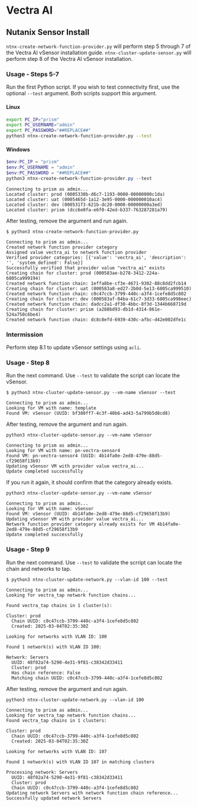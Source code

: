 # Vectra AI
## Nutanix Sensor Install

`ntnx-create-network-function-provider.py` will perform step 5 through 7 of the Vectra AI vSensor installation guide.
`ntnx-cluster-update-sensor.py` will perform step 8 of the Vectra AI vSensor installation.

### Usage - Steps 5-7
Run the first Python script. If you wish to test connectivity first, use the optional `--test` argument. Both scripts support this argument.

#### Linux
```bash
export PC_IP="prism"
export PC_USERNAME="admin"
export PC_PASSWORD="##REPLACE##"
python3 ntnx-create-network-function-provider.py --test
```

#### Windows
```powershell
$env:PC_IP = "prism"
$env:PC_USERNAME = "admin"
$env:PC_PASSWORD = "##REPLACE##"
python3 ntnx-create-network-function-provider.py --test
```

```console
Connecting to prism as admin...
Located cluster: prod (0005330b-d6c7-1193-0000-00000000c1da)
Located cluster: uat (0005465d-1a12-3e95-0000-000000010ac4)
Located cluster: dev (000531f3-621b-dc20-0000-00000000a3ed)
Located cluster: prism (dcc6e0fa-e6f0-42ed-b337-763287281a79)
```

After testing, remove the argument and run again.
```console
$ python3 ntnx-create-network-function-provider.py

Connecting to prism as admin...
Created network function provider category
Assigned value vectra_ai to network function provider
Verified provider categories: [{'value': 'vectra_ai', 'description': '', 'system_defined': False}]
Successfully verified that provider value "vectra_ai" exists
Creating chain for cluster: prod (000583ae-b278-3412-224a-6805ca999194)
Created network function chain: 1effa8be-cf3e-4671-9302-88c8dd2fcb14
Creating chain for cluster: uat (000583a8-ed27-2b0d-5e13-6805ca999510)
Created network function chain: c0c47ccb-3799-440c-a3f4-1cefe8d5c802
Creating chain for cluster: dev (000583af-04ba-61c7-3d33-6805ca998eec)
Created network function chain: dadcc2a1-df30-4bbc-8f3d-1344b668719d
Creating chain for cluster: prism (a288bd93-db1d-4314-861e-524a750c6be4)
Created network function chain: dc8c8efd-6939-430c-afbc-d42e002dfe1c
```

### Intermission
Perform step 8.1 to update vSensor settings using `acli`.

### Usage - Step 8

Run the next command. Use `--test` to validate the script can locate the vSensor.
```console
$ python3 ntnx-cluster-update-sensor.py --vm-name vSensor --test

Connecting to prism as admin...
Looking for VM with name: template
Found VM: vSensor (UUID: bf380ff7-4c3f-40b6-ad43-5a799b5d8cd8)
```

After testing, remove the argument and run again.
```console
python3 ntnx-cluster-update-sensor.py --vm-name vSensor

Connecting to prism as admin...
Looking for VM with name: pn-vectra-sensor4
Found VM: pn-vectra-sensor4 (UUID: 4b14fa0e-2ed8-479e-88d5-cf29658f13b9)
Updating vSensor VM with provider value vectra_ai...
Update completed successfully
```

If you run it again, it should confirm that the category already exists.
```console
python3 ntnx-cluster-update-sensor.py --vm-name vSensor

Connecting to prism as admin...
Looking for VM with name: vSensor
Found VM: vSensor (UUID: 4b14fa0e-2ed8-479e-88d5-cf29658f13b9)
Updating vSensor VM with provider value vectra_ai...
Network function provider category already exists for VM 4b14fa0e-2ed8-479e-88d5-cf29658f13b9
Update completed successfully
```

### Usage - Step 9

Run the next command. Use `--test` to validate the scrript can locate the chain and networks to tap.
```console
$ python3 ntnx-cluster-update-network.py --vlan-id 100 --test

Connecting to prism as admin...
Looking for vectra_tap network function chains...

Found vectra_tap chains in 1 cluster(s):

Cluster: prod
  Chain UUID: c0c47ccb-3799-440c-a3f4-1cefe8d5c802
  Created: 2025-03-04T02:35:30Z

Looking for networks with VLAN ID: 100

Found 1 network(s) with VLAN ID 100:

Network: Servers
  UUID: 48f02a74-5290-4e31-9f81-c38342d33411
  Cluster: prod
  Has chain reference: False
  Matching chain UUID: c0c47ccb-3799-440c-a3f4-1cefe8d5c802
```

After testing, remove the argument and run again.
```console
python3 ntnx-cluster-update-network.py --vlan-id 100

Connecting to prism as admin...
Looking for vectra_tap network function chains...
Found vectra_tap chains in 1 clusters:

Cluster: prod
  Chain UUID: c0c47ccb-3799-440c-a3f4-1cefe8d5c802
  Created: 2025-03-04T02:35:30Z

Looking for networks with VLAN ID: 107

Found 1 network(s) with VLAN ID 107 in matching clusters

Processing network: Servers
  UUID: 48f02a74-5290-4e31-9f81-c38342d33411
  Cluster: prod
  Chain UUID: c0c47ccb-3799-440c-a3f4-1cefe8d5c802
Updating network Servers with network function chain reference...
Successfully updated network Servers
```
